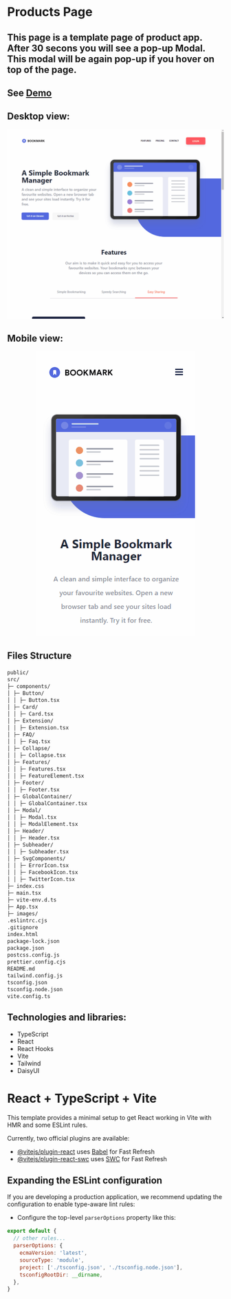 # Products Page 

## This page is a template page of product app. After 30 secons you will see a pop-up Modal. This modal will be again pop-up if you hover on top of the page.

## See [Demo](https://konradbauer.github.io/Products-Page/)

## Desktop view:

![example](https://github.com/KonradBauer/Products-Page/blob/main/src/images/ReadmeAnimation.gif)

## Mobile view:

<div align="center">
  <img src="https://github.com/KonradBauer/Products-Page/blob/main/src/images/ReadmeAnimationMobile.gif">
</div>

## Files Structure
```
public/
src/
├─ components/
│ ├─ Button/
│ │ ├─ Button.tsx
│ ├─ Card/
│ │ ├─ Card.tsx
│ ├─ Extension/
│ │ ├─ Extension.tsx
│ ├─ FAQ/
│ │ ├─ Faq.tsx
│ ├─ Collapse/
│ │ ├─ Collapse.tsx
│ ├─ Features/
│ │ ├─ Features.tsx
│ │ ├─ FeatureElement.tsx
│ ├─ Footer/
│ │ ├─ Footer.tsx
│ ├─ GlobalContainer/
│ │ ├─ GlobalContainer.tsx
│ ├─ Modal/
│ │ ├─ Modal.tsx
│ │ ├─ ModalElement.tsx
│ ├─ Header/
│ │ ├─ Header.tsx
│ ├─ Subheader/
│ │ ├─ Subheader.tsx
│ ├─ SvgComponents/
│ │ ├─ ErrorIcon.tsx
│ │ ├─ FacebookIcon.tsx
│ │ ├─ TwitterIcon.tsx
├─ index.css
├─ main.tsx
├─ vite-env.d.ts
├─ App.tsx
├─ images/
.eslintrc.cjs
.gitignore
index.html
package-lock.json
package.json
postcss.config.js
prettier.config.cjs
README.md
tailwind.config.js
tsconfig.json
tsconfig.node.json
vite.config.ts
```

## Technologies and libraries:
- TypeScript
- React
- React Hooks
- Vite
- Tailwind
- DaisyUI

# React + TypeScript + Vite

This template provides a minimal setup to get React working in Vite with HMR and some ESLint rules.

Currently, two official plugins are available:

- [@vitejs/plugin-react](https://github.com/vitejs/vite-plugin-react/blob/main/packages/plugin-react/README.md) uses [Babel](https://babeljs.io/) for Fast Refresh
- [@vitejs/plugin-react-swc](https://github.com/vitejs/vite-plugin-react-swc) uses [SWC](https://swc.rs/) for Fast Refresh

## Expanding the ESLint configuration

If you are developing a production application, we recommend updating the configuration to enable type-aware lint rules:

- Configure the top-level `parserOptions` property like this:

```js
export default {
  // other rules...
  parserOptions: {
    ecmaVersion: 'latest',
    sourceType: 'module',
    project: ['./tsconfig.json', './tsconfig.node.json'],
    tsconfigRootDir: __dirname,
  },
}

